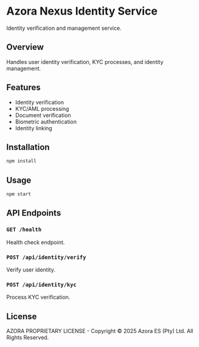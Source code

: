 # Azora Nexus Identity Service

Identity verification and management service.

## Overview

Handles user identity verification, KYC processes, and identity management.

## Features

- Identity verification
- KYC/AML processing
- Document verification
- Biometric authentication
- Identity linking

## Installation

```bash
npm install
```

## Usage

```bash
npm start
```

## API Endpoints

### `GET /health`
Health check endpoint.

### `POST /api/identity/verify`
Verify user identity.

### `POST /api/identity/kyc`
Process KYC verification.

## License

AZORA PROPRIETARY LICENSE - Copyright © 2025 Azora ES (Pty) Ltd. All Rights Reserved.


